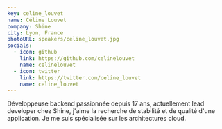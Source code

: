 ```yaml
---
key: celine_louvet
name: Céline Louvet
company: Shine
city: Lyon, France
photoURL: speakers/celine_louvet.jpg
socials:
  - icon: github
    link: https://github.com/celinelouvet
    name: celinelouvet
  - icon: twitter
    link: https://twitter.com/celine_louvet
    name: celine_louvet
---
```


Développeuse backend passionnée depuis 17 ans, actuellement lead developer chez Shine, j'aime la recherche de stabilité et de qualité d'une application. Je me suis spécialisée sur les architectures cloud.